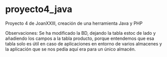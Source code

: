 # proyecto4_java
Proyecto 4 de JoanXXIII, creación de una herramienta Java y PHP

Observaciones:
Se ha modificado la BD, dejando la tabla estoc de lado y añadiendo los campos a la tabla producto, porque entendemos que esa tabla solo es útil en caso de aplicaciones en entorno de varios almacenes y la aplicación que se nos pedia aquí era para un único almacén.

